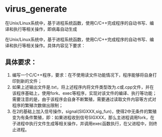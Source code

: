 # virus_generate
在Unix/Linux系统中，基于进程系统函数，使用C/C++完成程序的自动书写、编译和执行等相关操作，即病毒自动生成

在Unix/Linux系统中，基于进程系统函数，使用C/C++完成程序的自动书写、编译和执行等相关操作。具体内容见下要求：

## 具体要求：
1. 编写一个C/C++程序，要求：在不使用读文件功能情况下，程序能够将自身打印到新的文件；
2. 如果上述输出文件是.txt，将上述程序内将文件类型改为.c或.cpp文件，并在该程序基础上，使用fork、exec等程序，实现对该文件的编译、执行等功能；需要注意的是，由于该程序会自身不断繁殖，需要通过读取文件内容等方式对程序的繁殖次数做出限制；
3. 在2的基础上加入信号操作，signal(SIGXXX,sig_fun)，使得2中无条件的繁殖变为有条件繁殖，即：如果进程收到信号SIGXXX，那么主进程调用fork，在子进程中执行文件生成等相关操作，并调用exec函数执行，在父进程中，则终止进程。

